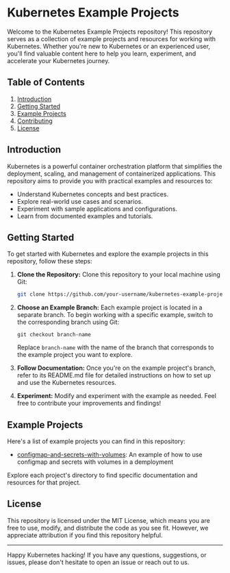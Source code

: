 # Kubernetes Example Projects

Welcome to the Kubernetes Example Projects repository! This repository serves as a collection of example projects and resources for working with Kubernetes. Whether you're new to Kubernetes or an experienced user, you'll find valuable content here to help you learn, experiment, and accelerate your Kubernetes journey.

## Table of Contents

1. [Introduction](#introduction)
2. [Getting Started](#getting-started)
3. [Example Projects](#example-projects)
4. [Contributing](#contributing)
5. [License](#license)

## Introduction

Kubernetes is a powerful container orchestration platform that simplifies the deployment, scaling, and management of containerized applications. This repository aims to provide you with practical examples and resources to:

- Understand Kubernetes concepts and best practices.
- Explore real-world use cases and scenarios.
- Experiment with sample applications and configurations.
- Learn from documented examples and tutorials.

## Getting Started

To get started with Kubernetes and explore the example projects in this repository, follow these steps:

1. **Clone the Repository:** Clone this repository to your local machine using Git:

   ```bash
   git clone https://github.com/your-username/kubernetes-example-projects.git
   ```

2. **Choose an Example Branch:** Each example project is located in a separate branch. To begin working with a specific example, switch to the corresponding branch using Git:
    ```
    git checkout branch-name
    ```

    Replace `branch-name` with the name of the branch that corresponds to the example project you want to explore.

3. **Follow Documentation:** Once you're on the example project's branch, refer to its README.md file for detailed instructions on how to set up and use the Kubernetes resources.

4. **Experiment:** Modify and experiment with the example as needed. Feel free to contribute your improvements and findings!

## Example Projects

Here's a list of example projects you can find in this repository:

- [configmap-and-secrets-with-volumes](./project-1/): An example of how to use configmap and secrets with volumes in a demployment

Explore each project's directory to find specific documentation and resources for that project.

## License

This repository is licensed under the MIT License, which means you are free to use, modify, and distribute the code as you see fit. However, we appreciate attribution if you find this repository helpful.

---

Happy Kubernetes hacking! If you have any questions, suggestions, or issues, please don't hesitate to open an issue or reach out to us.



   
